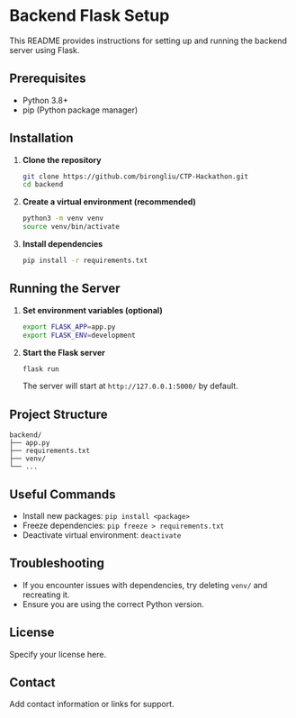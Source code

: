 # Backend Flask Setup

This README provides instructions for setting up and running the backend server using Flask.

## Prerequisites

- Python 3.8+
- pip (Python package manager)

## Installation

1. **Clone the repository**

   ```bash
   git clone https://github.com/birongliu/CTP-Hackathon.git
   cd backend
   ```

2. **Create a virtual environment (recommended)**

   ```bash
   python3 -m venv venv
   source venv/bin/activate
   ```

3. **Install dependencies**
   ```bash
   pip install -r requirements.txt
   ```

## Running the Server

1. **Set environment variables (optional)**

   ```bash
   export FLASK_APP=app.py
   export FLASK_ENV=development
   ```

2. **Start the Flask server**
   ```bash
   flask run
   ```
   The server will start at `http://127.0.0.1:5000/` by default.

## Project Structure

```
backend/
├── app.py
├── requirements.txt
├── venv/
└── ...
```

## Useful Commands

- Install new packages: `pip install <package>`
- Freeze dependencies: `pip freeze > requirements.txt`
- Deactivate virtual environment: `deactivate`

## Troubleshooting

- If you encounter issues with dependencies, try deleting `venv/` and recreating it.
- Ensure you are using the correct Python version.

## License

Specify your license here.

## Contact

Add contact information or links for support.
